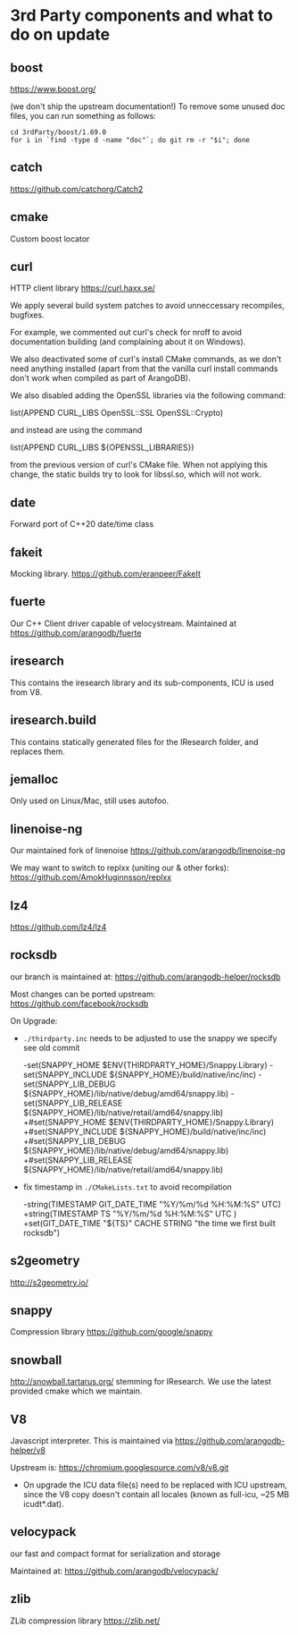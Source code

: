 3rd Party components and what to do on update
=============================================

## boost

https://www.boost.org/

(we don't ship the upstream documentation!)
To remove some unused doc files, you can run something as follows:

    cd 3rdParty/boost/1.69.0
    for i in `find -type d -name "doc"`; do git rm -r "$i"; done


## catch

https://github.com/catchorg/Catch2

## cmake

Custom boost locator

## curl

HTTP client library https://curl.haxx.se/

We apply several build system patches to avoid unneccessary recompiles, bugfixes.

For example, we commented out curl's check for nroff to avoid documentation
building (and complaining about it on Windows).

We also deactivated some of curl's install CMake commands, as we don't need
anything installed (apart from that the vanilla curl install commands don't work
when compiled as part of ArangoDB).

We also disabled adding the OpenSSL libraries via the following command:

   list(APPEND CURL_LIBS OpenSSL::SSL OpenSSL::Crypto)

and instead are using the command
 
   list(APPEND CURL_LIBS ${OPENSSL_LIBRARIES})

from the previous version of curl's CMake file. When not applying this change,
the static builds try to look for libssl.so, which will not work.

## date

Forward port of C++20 date/time class

## fakeit

Mocking library. https://github.com/eranpeer/FakeIt


## fuerte

Our C++ Client driver capable of velocystream. Maintained at https://github.com/arangodb/fuerte

## iresearch

This contains the iresearch library and its sub-components, ICU is used from V8.

## iresearch.build

This contains statically generated files for the IResearch folder, and replaces them.

## jemalloc

Only used on Linux/Mac, still uses autofoo.

## linenoise-ng

Our maintained fork of linenoise
https://github.com/arangodb/linenoise-ng

We may want to switch to replxx (uniting our & other forks):
https://github.com/AmokHuginnsson/replxx


## lz4

https://github.com/lz4/lz4

## rocksdb

our branch is maintained at:
https://github.com/arangodb-helper/rocksdb

Most changes can be ported upstream:
https://github.com/facebook/rocksdb

On Upgrade:
- `./thirdparty.inc` needs to be adjusted to use the snappy we specify see old commit

    -set(SNAPPY_HOME $ENV{THIRDPARTY_HOME}/Snappy.Library)
    -set(SNAPPY_INCLUDE ${SNAPPY_HOME}/build/native/inc/inc)
    -set(SNAPPY_LIB_DEBUG ${SNAPPY_HOME}/lib/native/debug/amd64/snappy.lib)
    -set(SNAPPY_LIB_RELEASE ${SNAPPY_HOME}/lib/native/retail/amd64/snappy.lib)
    +#set(SNAPPY_HOME $ENV{THIRDPARTY_HOME}/Snappy.Library)
    +#set(SNAPPY_INCLUDE ${SNAPPY_HOME}/build/native/inc/inc)
    +#set(SNAPPY_LIB_DEBUG ${SNAPPY_HOME}/lib/native/debug/amd64/snappy.lib)
    +#set(SNAPPY_LIB_RELEASE ${SNAPPY_HOME}/lib/native/retail/amd64/snappy.lib)

- fix timestamp in `./CMakeLists.txt` to avoid recompilation

    -string(TIMESTAMP GIT_DATE_TIME "%Y/%m/%d %H:%M:%S" UTC)
    +string(TIMESTAMP TS "%Y/%m/%d %H:%M:%S" UTC )
    +set(GIT_DATE_TIME "${TS}" CACHE STRING "the time we first built rocksdb")



## s2geometry

http://s2geometry.io/

## snappy

Compression library
https://github.com/google/snappy

## snowball

http://snowball.tartarus.org/ stemming for IResearch. We use the latest provided cmake which we maintain.

## V8

Javascript interpreter.
This is maintained via https://github.com/arangodb-helper/v8

Upstream is: https://chromium.googlesource.com/v8/v8.git

- On upgrade the ICU data file(s) need to be replaced with ICU upstream, 
  since the V8 copy doesn't contain all locales (known as full-icu, ~25 MB icudt*.dat).

## velocypack

our fast and compact format for serialization and storage

Maintained at:
https://github.com/arangodb/velocypack/

## zlib

ZLib compression library https://zlib.net/
